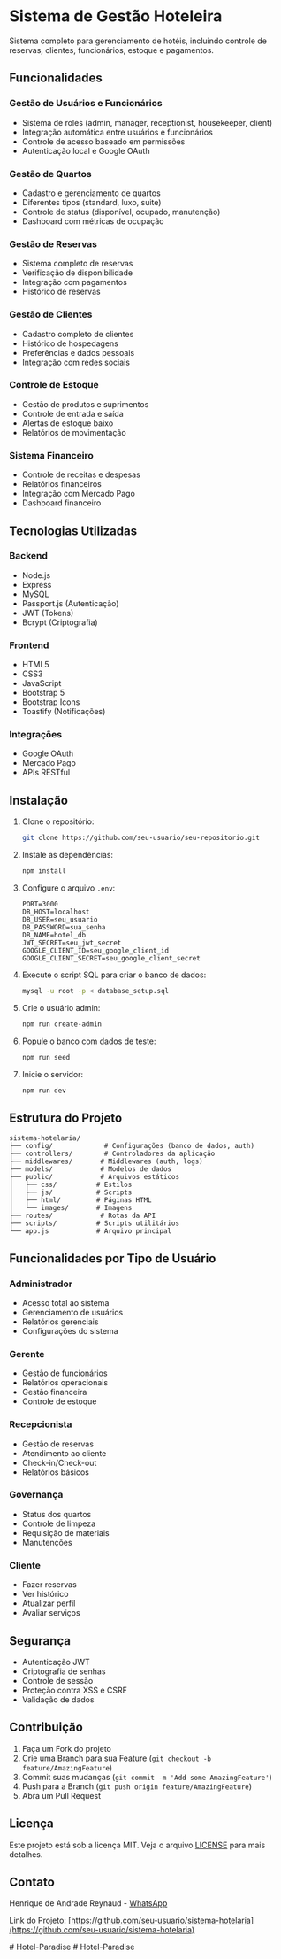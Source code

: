 # Sistema de Gestão Hoteleira

Sistema completo para gerenciamento de hotéis, incluindo controle de reservas, clientes, funcionários, estoque e pagamentos.

## Funcionalidades

### Gestão de Usuários e Funcionários
- Sistema de roles (admin, manager, receptionist, housekeeper, client)
- Integração automática entre usuários e funcionários
- Controle de acesso baseado em permissões
- Autenticação local e Google OAuth

### Gestão de Quartos
- Cadastro e gerenciamento de quartos
- Diferentes tipos (standard, luxo, suite)
- Controle de status (disponível, ocupado, manutenção)
- Dashboard com métricas de ocupação

### Gestão de Reservas
- Sistema completo de reservas
- Verificação de disponibilidade
- Integração com pagamentos
- Histórico de reservas

### Gestão de Clientes
- Cadastro completo de clientes
- Histórico de hospedagens
- Preferências e dados pessoais
- Integração com redes sociais

### Controle de Estoque
- Gestão de produtos e suprimentos
- Controle de entrada e saída
- Alertas de estoque baixo
- Relatórios de movimentação

### Sistema Financeiro
- Controle de receitas e despesas
- Relatórios financeiros
- Integração com Mercado Pago
- Dashboard financeiro

## Tecnologias Utilizadas

### Backend
- Node.js
- Express
- MySQL
- Passport.js (Autenticação)
- JWT (Tokens)
- Bcrypt (Criptografia)

### Frontend
- HTML5
- CSS3
- JavaScript
- Bootstrap 5
- Bootstrap Icons
- Toastify (Notificações)

### Integrações
- Google OAuth
- Mercado Pago
- APIs RESTful

## Instalação

1. Clone o repositório:
    ```bash
    git clone https://github.com/seu-usuario/seu-repositorio.git
    ```

2. Instale as dependências:
    ```bash
    npm install
    ```

3. Configure o arquivo `.env`:
    ```env
    PORT=3000
    DB_HOST=localhost
    DB_USER=seu_usuario
    DB_PASSWORD=sua_senha
    DB_NAME=hotel_db
    JWT_SECRET=seu_jwt_secret
    GOOGLE_CLIENT_ID=seu_google_client_id
    GOOGLE_CLIENT_SECRET=seu_google_client_secret
    ```
4. Execute o script SQL para criar o banco de dados:
    ```bash
    mysql -u root -p < database_setup.sql
    ```

5. Crie o usuário admin:
    ```bash
    npm run create-admin
    ```

6. Popule o banco com dados de teste:
    ```bash
    npm run seed
    ```

7. Inicie o servidor:
    ```bash
    npm run dev
    ```

## Estrutura do Projeto

```
sistema-hotelaria/
├── config/             # Configurações (banco de dados, auth)
├── controllers/        # Controladores da aplicação
├── middlewares/       # Middlewares (auth, logs)
├── models/            # Modelos de dados
├── public/            # Arquivos estáticos
│   ├── css/          # Estilos
│   ├── js/           # Scripts
│   ├── html/         # Páginas HTML
│   └── images/       # Imagens
├── routes/            # Rotas da API
├── scripts/          # Scripts utilitários
└── app.js            # Arquivo principal
```

## Funcionalidades por Tipo de Usuário

### Administrador
- Acesso total ao sistema
- Gerenciamento de usuários
- Relatórios gerenciais
- Configurações do sistema

### Gerente
- Gestão de funcionários
- Relatórios operacionais
- Gestão financeira
- Controle de estoque

### Recepcionista
- Gestão de reservas
- Atendimento ao cliente
- Check-in/Check-out
- Relatórios básicos

### Governança
- Status dos quartos
- Controle de limpeza
- Requisição de materiais
- Manutenções

### Cliente
- Fazer reservas
- Ver histórico
- Atualizar perfil
- Avaliar serviços

## Segurança

- Autenticação JWT
- Criptografia de senhas
- Controle de sessão
- Proteção contra XSS e CSRF
- Validação de dados

## Contribuição

1. Faça um Fork do projeto
2. Crie uma Branch para sua Feature (`git checkout -b feature/AmazingFeature`)
3. Commit suas mudanças (`git commit -m 'Add some AmazingFeature'`)
4. Push para a Branch (`git push origin feature/AmazingFeature`)
5. Abra um Pull Request

## Licença

Este projeto está sob a licença MIT. Veja o arquivo [LICENSE](LICENSE) para mais detalhes.

## Contato

Henrique de Andrade Reynaud - [WhatsApp](https://wa.me/5547988231069)

Link do Projeto: [https://github.com/seu-usuario/sistema-hotelaria](https://github.com/seu-usuario/sistema-hotelaria)

#   H o t e l - P a r a d i s e  
 # Hotel-Paradise
